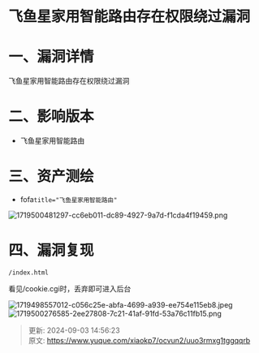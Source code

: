 # 飞鱼星家用智能路由存在权限绕过漏洞

# 一、漏洞详情
飞鱼星家用智能路由存在权限绕过漏洞

# 二、影响版本
+ 飞鱼星家用智能路由

# 三、资产测绘
+ fofa`title="飞鱼星家用智能路由"`

![1719500481297-cc6eb011-dc89-4927-9a7d-f1cda4f19459.png](./img/Y8HpEzdRmOBnMfKt/1719500481297-cc6eb011-dc89-4927-9a7d-f1cda4f19459-130632.png)

# 四、漏洞复现
```plain
/index.html
```

看见/cookie.cgi时，丢弃即可进入后台

![1719498557012-c056c25e-abfa-4699-a939-ee754e115eb8.jpeg](./img/Y8HpEzdRmOBnMfKt/1719498557012-c056c25e-abfa-4699-a939-ee754e115eb8-380445.jpeg)![1719500276585-2ee27808-7c21-41af-91fd-53a76c11fb15.png](./img/Y8HpEzdRmOBnMfKt/1719500276585-2ee27808-7c21-41af-91fd-53a76c11fb15-759001.png)



> 更新: 2024-09-03 14:56:23  
> 原文: <https://www.yuque.com/xiaokp7/ocvun2/uuo3rmxg1tggqqrb>